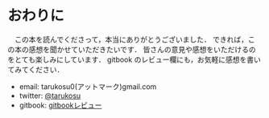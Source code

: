 # おわりに
　この本を読んでくださって，本当にありがとうございました．
できれば，この本の感想を聞かせていただきたいです．
皆さんの意見や感想をいただけるのをとても楽しみにしています．
gitbook のレビュー欄にも，お気軽に感想を書いてみてください．

- email: tarukosu0(アットマーク)gmail.com
- twitter: [@tarukosu](https://twitter.com/tarukosu)
- gitbook: [gitbookレビュー](https://www.gitbook.io/book/tarukosu/mathbook/reviews)

